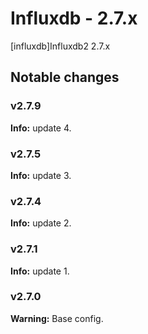 # Influxdb - 2.7.x

[influxdb]Influxdb2 2.7.x


## Notable changes

### v2.7.9
**Info:** update 4.

### v2.7.5
**Info:** update 3.

### v2.7.4
**Info:** update 2.

### v2.7.1
**Info:** update 1.

### v2.7.0
**Warning:** Base config.